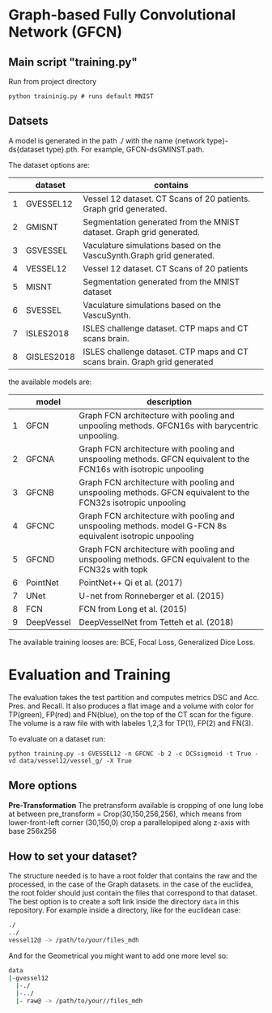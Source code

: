 # Graph-based Fully Convolutional Network (GFCN)

## Main script "training.py"

Run from project directory 
```
python traininig.py # runs default MNIST
```
## Datsets
A model is generated in the path ./ with the name {network type}-ds{dataset type}.pth.
For example, GFCN-dsGMINST.path.

The dataset options are:

|   | dataset   | contains                                                                   |
|---|-----------|----------------------------------------------------------------------------|
| 1 | GVESSEL12 | Vessel 12 dataset. CT Scans of 20 patients. Graph grid generated.          |
| 2 | GMISNT    | Segmentation generated from the MNIST dataset. Graph grid generated.       |
| 3 | GSVESSEL  | Vaculature simulations based on the VascuSynth.Graph grid generated.       |
| 4 | VESSEL12  | Vessel 12 dataset. CT Scans of 20 patients                                 |
| 5 | MISNT     | Segmentation generated from the MNIST dataset                              |
| 6 | SVESSEL   | Vaculature simulations based on the VascuSynth.                            |
| 7 | ISLES2018 | ISLES challenge dataset. CTP maps and CT scans brain.                      |
| 8 | GISLES2018| ISLES challenge dataset. CTP maps and CT scans brain. Graph grid generated |

the available models are:

|   | model    | description                                                                                                           |
|---|------------|--------------------------------------------------------------------------------------------------------------------|
| 1 | GFCN       | Graph FCN architecture with pooling and unpooling methods. GFCN16s with barycentric unpooling.                     |
| 2 | GFCNA      | Graph FCN architecture with pooling and unspooling methods. GFCN equivalent to the FCN16s with isotropic unpooling |
| 3 | GFCNB      | Graph FCN architecture with pooling and unspooling methods. GFCN equivalent to the FCN32s isotropic unpooling      |
| 4 | GFCNC      | Graph FCN architecture with pooling and unspooling methods. model G-FCN 8s equivalent isotropic unpooling          |
| 5 | GFCND      | Graph FCN architecture with pooling and unspooling methods. GFCN equivalent to the FCN32s with topk                |
| 6 | PointNet   | PointNet++ Qi et al. (2017)                                                                                        |
| 7 | UNet       | U-net from Ronneberger et al. (2015)                                                                               |
| 8 | FCN        | FCN from Long et al. (2015)                                                                                        |
| 9 | DeepVessel | DeepVesselNet from Tetteh et al. (2018)                                                                            |


The available training looses are: BCE, Focal Loss, Generalized Dice Loss. 

# Evaluation and Training

The evaluation takes the test partition and computes metrics DSC and Acc. Pres. and Recall. 
It also produces a flat image and a volume with color for TP(green), FP(red) and FN(blue), on the top of the CT scan for the figure.
 The volume is a raw file with with labeles 1,2,3 for TP(1), FP(2) and FN(3). 

To evaluate on a dataset run:

```shell script
python training.py -s GVESSEL12 -n GFCNC -b 2 -c DCSsigmoid -t True -vd data/vessel12/vessel_g/ -X True
```

## More options

**Pre-Transformation** The pretransform available is cropping of one lung lobe at between 
pre_transform = Crop(30,150,256,256), which means from lower-front-left corner (30,150,0) crop a parallelopiped along z-axis with base 256x256

## How to set your dataset?

The structure needed is to have a root folder that contains the raw and the processed, in the case of the Graph datasets. in the case of the euclidea, the root folder should just contain the files that correspond to that dataset.
The best option is to create a soft link inside the directory `data` in this repository. For example inside a directory, like for the euclidean case:
```bash
./
../
vessel12@ -> /path/to/your/files_mdh
```
And for the Geometrical you might want to add one more level so:

```bash
data
|-gvessel12
  |-./
  |-../
  |- raw@ -> /path/to/your//files_mdh
```
